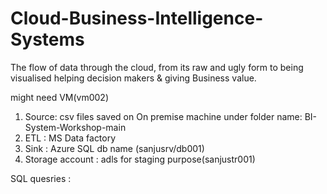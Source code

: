 # Cloud-Business-Intelligence-Systems
The flow of data through the cloud, from its raw and ugly form to being visualised helping decision makers &amp; giving Business value.

might need VM(vm002)
1) Source: csv files saved on On premise machine under folder name: BI-System-Workshop-main
2) ETL : MS Data factory 
3) Sink : Azure SQL db name (sanjusrv/db001)
4) Storage account : adls for staging purpose(sanjustr001)

SQL quesries :

